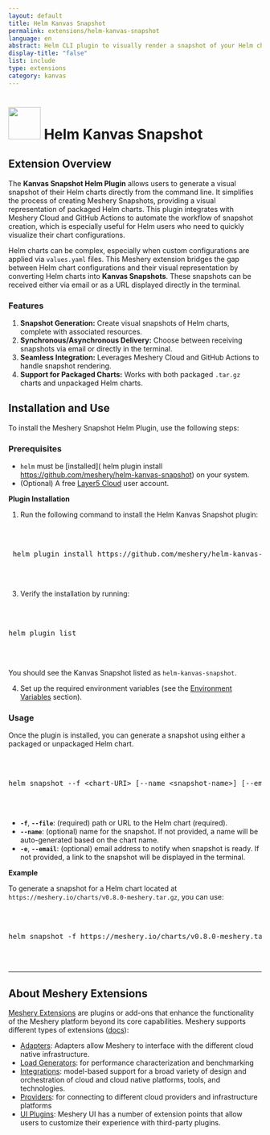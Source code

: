 ```yaml
---
layout: default
title: Helm Kanvas Snapshot
permalink: extensions/helm-kanvas-snapshot
language: en
abstract: Helm CLI plugin to visually render a snapshot of your Helm charts.
display-title: "false"
list: include
type: extensions
category: kanvas
---
```


# <img style="height: 4rem; width: 4rem;" src="{{site.baseurl}}/assets/img/integrations/helm-controller/components/helm-chart/icons/color/helm-chart-color.svg" /> Helm Kanvas Snapshot

## Extension Overview

The **Kanvas Snapshot Helm Plugin** allows users to generate a visual snapshot of their Helm charts directly from the command line. It simplifies the process of creating Meshery Snapshots, providing a visual representation of packaged Helm charts. This plugin integrates with Meshery Cloud and GitHub Actions to automate the workflow of snapshot creation, which is especially useful for Helm users who need to quickly visualize their chart configurations.

Helm charts can be complex, especially when custom configurations are applied via `values.yaml` files. This Meshery extension bridges the gap between Helm chart configurations and their visual representation by converting Helm charts into **Kanvas Snapshots**. These snapshots can be received either via email or as a URL displayed directly in the terminal.

### Features

1. **Snapshot Generation:** Create visual snapshots of Helm charts, complete with associated resources.
2. **Synchronous/Asynchronous Delivery:** Choose between receiving snapshots via email or directly in the terminal.
3. **Seamless Integration:** Leverages Meshery Cloud and GitHub Actions to handle snapshot rendering.
4. **Support for Packaged Charts:** Works with both packaged `.tar.gz` charts and unpackaged Helm charts.

## Installation and Use

To install the Meshery Snapshot Helm Plugin, use the following steps:

### Prerequisites

- `helm` must be [installed]( helm plugin install https://github.com/meshery/helm-kanvas-snapshot) on your system.
- (Optional) A free [Layer5 Cloud](https://cloud.layer5.io) user account.

**Plugin Installation**

1. Run the following command to install the Helm Kanvas Snapshot plugin:

<pre class="codeblock-pre">
  <div class="codeblock">
     <div class="clipboardjs"> helm plugin install https://github.com/meshery/helm-kanvas-snapshot </div>
   </div>
</pre>

3. Verify the installation by running:


<pre class="codeblock-pre">
  <div class="codeblock">
     <div class="clipboardjs">helm plugin list</div>
   </div>
</pre>

   You should see the Kanvas Snapshot listed as `helm-kanvas-snapshot`.

4. Set up the required environment variables (see the [Environment Variables](#environment-variables) section).

### Usage

Once the plugin is installed, you can generate a snapshot using either a packaged or unpackaged Helm chart.


<pre class="codeblock-pre">
  <div class="codeblock">
     <div class="clipboardjs">helm snapshot --f &lt;chart-URI&gt; [--name &lt;snapshot-name&gt;] [--email &lt;email&gt;]</div>
   </div>
</pre>

- **`-f`**, **`--file`**: (required) path or URL to the Helm chart (required).
- **`--name`**: (optional) name for the snapshot. If not provided, a name will be auto-generated based on the chart name.
- **`-e`**, **`--email`**: (optional) email address to notify when snapshot is ready. If not provided, a link to the snapshot will be displayed in the terminal.

**Example**

To generate a snapshot for a Helm chart located at `https://meshery.io/charts/v0.8.0-meshery.tar.gz`, you can use:

<pre class="codeblock-pre">
  <div class="codeblock">
     <div class="clipboardjs">helm snapshot -f https://meshery.io/charts/v0.8.0-meshery.tar.gz --name meshery-chart</div>
   </div>
</pre>

<hr />

## About Meshery Extensions

[Meshery Extensions](https://meshery.io/extensions) are plugins or add-ons that enhance the functionality of the Meshery platform beyond its core capabilities. Meshery supports different types of extensions ([docs](https://docs.meshery.io/extensions/)):

- [Adapters](https://docs.meshery.io/concepts/architecture/adapters): Adapters allow Meshery to interface with the different cloud native infrastructure.
- [Load Generators](https://docs.meshery.io/extensibility/load-generators): for performance characterization and benchmarking
- [Integrations](https://docs.meshery.io/extensibility/integrations): model-based support for a broad variety of design and orchestration of cloud and cloud native platforms, tools, and technologies.
- [Providers](https://docs.meshery.io/extensibility/providers): for connecting to different cloud providers and infrastructure platforms
- [UI Plugins](https://docs.meshery.io/extensibility/ui): Meshery UI has a number of extension points that allow users to customize their experience with third-party plugins.
